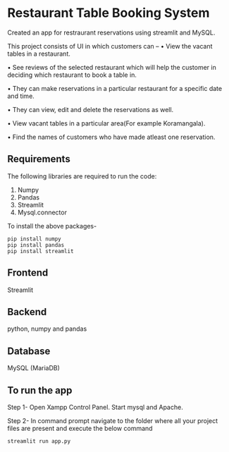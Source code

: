 # Restaurant Table Booking System

Created an app for restraurant reservations using streamlit and MySQL.

This project consists of UI in which customers can –
• View the vacant tables in a restaurant.

• See reviews of the selected restaurant which will help the customer in deciding which restaurant to book a table in.

• They can make reservations in a particular restaurant for a specific date and time.

• They can view, edit and delete the reservations as well.

• View vacant tables in a particular area(For example Koramangala).

• Find the names of customers who have made atleast one reservation.

## Requirements

The following libraries are required to run the code:

1. Numpy
2. Pandas
3. Streamlit
4. Mysql.connector

To install the above packages-

    pip install numpy
    pip install pandas
    pip install streamlit

## Frontend

Streamlit

## Backend

python, numpy and pandas

## Database

MySQL (MariaDB)

## To run the app

Step 1-
Open Xampp Control Panel. Start mysql and Apache.

Step 2- In command prompt navigate to the folder where all your project files are present and execute the below command

    streamlit run app.py
